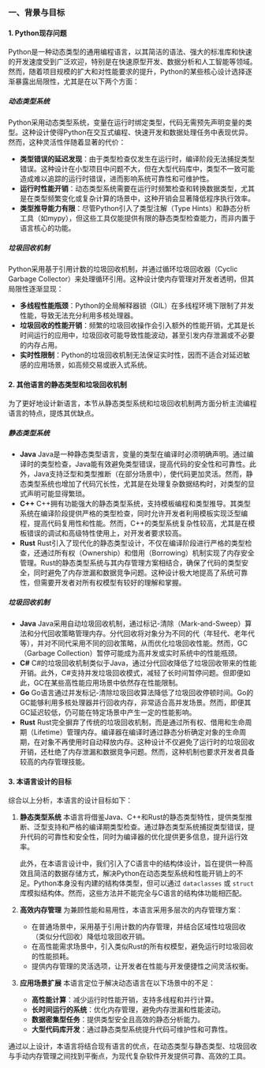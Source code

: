 ### 一、背景与目标

#### 1. Python现存问题

Python是一种动态类型的通用编程语言，以其简洁的语法、强大的标准库和快速的开发速度受到广泛欢迎，特别是在快速原型开发、数据分析和人工智能等领域。然而，随着项目规模的扩大和对性能要求的提升，Python的某些核心设计选择逐渐暴露出局限性，尤其是在以下两个方面：

##### 动态类型系统

Python采用动态类型系统，变量在运行时绑定类型，代码无需预先声明变量的类型。这种设计使得Python在交互式编程、快速开发和数据处理任务中表现优异。然而，这种灵活性伴随着显著的代价：

- **类型错误的延迟发现**：由于类型检查仅发生在运行时，编译阶段无法捕捉类型错误。这种设计在小型项目中问题不大，但在大型代码库中，类型不一致可能造成难以追踪的运行时错误，进而影响系统可靠性和可维护性。
- **运行时性能开销**：动态类型系统需要在运行时频繁检查和转换数据类型，尤其是在类型频繁变化或复杂计算的场景中，这种开销会显著降低程序执行效率。
- **类型推导能力有限**：尽管Python引入了类型注解（Type Hints）和静态分析工具（如mypy），但这些工具仅能提供有限的静态类型检查能力，而非内置于语言核心的功能。

##### 垃圾回收机制

Python采用基于引用计数的垃圾回收机制，并通过循环垃圾回收器（Cyclic Garbage Collector）来处理循环引用。这种设计使内存管理对开发者透明，但其局限性逐渐显现：

- **多线程性能瓶颈**：Python的全局解释器锁（GIL）在多线程环境下限制了并发性能，导致无法充分利用多核处理器。
- **垃圾回收的性能开销**：频繁的垃圾回收操作会引入额外的性能开销，尤其是长时间运行的应用中，垃圾回收可能导致性能波动，甚至引发内存泄漏或不必要的内存占用。
- **实时性限制**：Python的垃圾回收机制无法保证实时性，因而不适合对延迟敏感的应用场景，如高频交易或嵌入式系统。

#### 2. 其他语言的静态类型和垃圾回收机制

为了更好地设计新语言，本节从静态类型系统和垃圾回收机制两方面分析主流编程语言的特点，提炼其优缺点。

##### 静态类型系统

- **Java**
   Java是一种静态类型语言，变量的类型在编译时必须明确声明。通过编译时的类型检查，Java能有效避免类型错误，提高代码的安全性和可靠性。此外，Java支持泛型和类型推断（在部分场景中），使代码更加灵活。然而，静态类型系统也增加了代码冗长性，尤其是在处理复杂数据结构时，对类型的显式声明可能显得繁琐。
- **C++**
   C++拥有功能强大的静态类型系统，支持模板编程和类型推导。其类型系统在编译阶段提供严格的类型检查，同时允许开发者利用模板实现泛型编程，提高代码复用性和性能。然而，C++的类型系统复杂性较高，尤其是在模板错误的调试和高级特性使用上，对开发者要求较高。
- **Rust**
   Rust引入了现代化的静态类型设计，不仅在编译阶段进行严格的类型检查，还通过所有权（Ownership）和借用（Borrowing）机制实现了内存安全管理。Rust的静态类型系统与其内存管理方案相结合，确保了代码的类型安全，同时避免了内存泄漏和数据竞争问题。这种设计极大地提高了系统可靠性，但需要开发者对所有权模型有较好的理解和掌握。

##### 垃圾回收机制

- **Java**
   Java采用自动垃圾回收机制，通过标记-清除（Mark-and-Sweep）算法和分代回收策略管理内存。分代回收将对象分为不同的代（年轻代、老年代等），并对不同代采用不同的回收策略，从而优化垃圾回收性能。然而，GC（Garbage Collection）暂停可能成为高并发或实时系统中的性能瓶颈。
- **C#**
   C#的垃圾回收机制类似于Java，通过分代回收降低了垃圾回收带来的性能开销。此外，C#支持并发垃圾回收模式，减轻了长时间暂停问题。但即便如此，GC在某些高性能应用场景中依然存在性能限制。
- **Go**
   Go语言通过并发标记-清除垃圾回收算法降低了垃圾回收停顿时间。Go的GC能够利用多核处理器并行回收内存，非常适合高并发场景。然而，即便其GC延迟较低，仍可能在特定场景中产生一定的性能影响。
- **Rust**
   Rust完全摒弃了传统的垃圾回收机制，而是通过所有权、借用和生命周期（Lifetime）管理内存。编译器在编译时通过静态分析确定对象的生命周期，在对象不再使用时自动释放内存。这种设计不仅避免了运行时的垃圾回收开销，还杜绝了内存泄漏和数据竞争问题。然而，这种机制也要求开发者具备较高的内存管理技能。

#### 3. 本语言设计的目标

综合以上分析，本语言的设计目标如下：

1. **静态类型系统**
   本语言将借鉴Java、C++和Rust的静态类型特性，提供类型推断、泛型支持和严格的编译期类型检查。通过静态类型系统捕捉类型错误，提升代码的可靠性和安全性，同时为编译器的优化提供更多信息，提升运行效率。

   此外，在本语言设计中，我们引入了C语言中的结构体设计，旨在提供一种高效且简洁的数据存储方式，解决Python在动态类型系统和性能开销上的不足。Python本身没有内建的结构体类型，但可以通过 `dataclasses` 或 `struct` 库模拟结构体。然而，这些方法并不能完全与C语言的结构体功能相匹配。

2. **高效内存管理**
    为兼顾性能和易用性，本语言采用多层次的内存管理方案：

   - 在普通场景中，采用基于引用计数的内存管理，并结合区域性垃圾回收（类似分代回收）降低垃圾回收开销。
   - 在高性能需求场景中，引入类似Rust的所有权模型，避免运行时垃圾回收的性能损耗。
   - 提供内存管理的灵活选项，让开发者在性能与开发便捷性之间灵活权衡。

3. **应用场景扩展**
    本语言定位于解决动态语言在以下场景中的不足：

   - **高性能计算**：减少运行时性能开销，支持多线程和并行计算。
   - **长时间运行的系统**：优化内存管理，避免内存泄漏和性能波动。
   - **数据密集型任务**：提供类型安全且高效的静态分析能力。
   - **大型代码库开发**：通过静态类型系统提升代码可维护性和可靠性。

通过以上设计，本语言将结合现有语言的优点，在动态类型与静态类型、垃圾回收与手动内存管理之间找到平衡点，为现代复杂软件开发提供可靠、高效的工具。